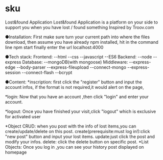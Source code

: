 # sku
Lost&found Application
Lost&found Application is a platform on your side to support you when you have lost / found something
Inspired by Troov.com

●Installation:
First make sure turn your current path into where the files download,
then assume you have already npm installed,
hit in the command line 
npm start
finally enter the url localhost:4000

●Tech stack:
Frontend:
--html 
--css 
--javascript 
--ES6
Backend:
--node 
--express
Database:
--mongoDB(with mongoose)
Middleware:
--express-edge
--body-parser
--express-fileupload
--connect-mongo
--express-session
--connect-flash
--bcrypt

●Content:
 *inscription:
   first click the "register" button and input the account infos,
   if the format is not required,it would alert on the page,
 
 *login:
   Now that you have an account ,then click "login" and enter your account.
 
 *logout:
   Once you have finished your visit,click "logout" which is exclusive for activated user
 

 *Object CRUD:
   when you post with the info of lost items,you can create/update/delete on this post.
    create(prerequisite:must log in!):click "new post" button and input your lost items.
    update:just click the post and modify your infos.
    delete: click the delete button on specific post.
*List Objects:
  Once you log in ,you can see your history post displayed on homepage
